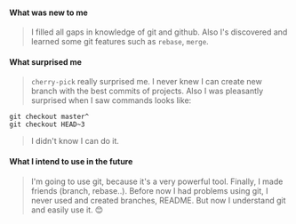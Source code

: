 #### What was new to me
> I filled all gaps in knowledge of git and github. Also I's discovered and learned some git features such as `rebase`, `merge`.     
#### What surprised me
> `cherry-pick` really surprised me. I never knew I can create new branch with the best commits of projects. Also I was pleasantly surprised when I saw commands looks like:
```
git checkout master^
git checkout HEAD~3
```
> I didn't know I can do it. 
#### What I intend to use in the future
> I'm going to use git, because it's a very powerful tool. Finally, I made friends (branch, rebase..). Before now I had problems using git, I never used and created branches, README. But now I understand git and easily use it. :blush: 
